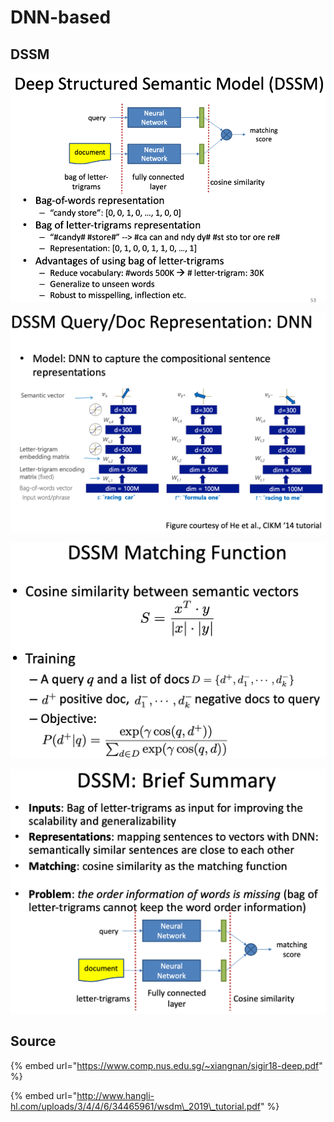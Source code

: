 # DNN-based

## DSSM

![](../../../../../../../.gitbook/assets/lark20190528152430.png)

![](../../../../../../../.gitbook/assets/lark20190528152526.png)

![](../../../../../../../.gitbook/assets/lark20190528152552.png)

![](../../../../../../../.gitbook/assets/lark20190528152626.png)

## Source

{% embed url="https://www.comp.nus.edu.sg/~xiangnan/sigir18-deep.pdf" %}

{% embed url="http://www.hangli-hl.com/uploads/3/4/4/6/34465961/wsdm\_2019\_tutorial.pdf" %}

